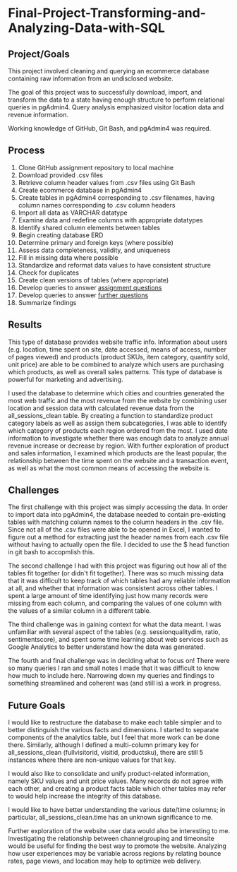 # Final-Project-Transforming-and-Analyzing-Data-with-SQL

## Project/Goals

This project involved cleaning and querying an ecommerce database containing raw information from an undisclosed website.

The goal of this project was to successfully download, import, and transform the data to a state having enough structure to perform relational queries in pgAdmin4. Query analysis emphasized visitor location data and revenue information.

Working knowledge of GitHub, Git Bash, and pgAdmin4 was required.     

## Process

1. Clone GitHub assignment repository to local machine
2. Download provided .csv files
3. Retrieve column header values from .csv files using Git Bash
4. Create ecommerce database in pgAdmin4
5. Create tables in pgAdmin4 corresponding to .csv filenames, having column names corresponding to .csv column headers
6. Import all data as VARCHAR datatype
7. Examine data and redefine columns with appropriate datatypes
8. Identify shared column elements between tables
9. Begin creating database ERD
10. Determine primary and foreign keys (where possible)
11. Assess data completeness, validity, and uniqueness
12. Fill in missing data where possible
13. Standardize and reformat data values to have consistent structure
14. Check for duplicates
15. Create clean versions of tables (where appropriate)
16. Develop queries to answer [assignment questions](/starting_with_questions.md)
17. Develop queries to answer [further questions](/starting_with_data.md)
18. Summarize findings

## Results

This type of database provides website traffic info. Information about users (e.g. location, time spent on site, date accessed, means of access, number of pages viewed) and products (product SKUs, item category, quantity sold, unit price) are able to be combined to analyze which users are purchasing which products, as well as overall sales patterns. This type of database is powerful for marketing and advertising.

I used the database to determine which cities and countries generated the most web traffic and the most revenue from the website by combining user location and session data with calculated revenue data from the all_sessions_clean table. By creating a function to standardize product category labels as well as assign them subcategories, I was able to identify which category of products each region ordered from the most. I used date information to investigate whether there was enough data to analyze annual revenue increase or decrease by region. With further exploration of product and sales information, I examined which products are the least popular, the relationship between the time spent on the website and a transaction event, as well as what the most common means of accessing the website is. 


## Challenges 

The first challenge with this project was simply accessing the data. In order to import data into pgAdmin4, the database needed to contain pre-existing tables with matching column names to the column headers in the .csv file. Since not all of the .csv files were able to be opened in Excel, I wanted to figure out a method for extracting just the header names from each .csv file without having to actually open the file. I decided to use the $ head function in git bash to accopmlish this.

The second challenge I had with this project was figuring out how all of the tables fit together (or didn't fit together). There was so much missing data that it was difficult to keep track of which tables had any reliable information at all, and whether that information was consistent across other tables. I spent a large amount of time identifying just how many records were missing from each column, and comparing the values of one column with the values of a similar column in a different table.

The third challenge was in gaining context for what the data meant. I was unfamiliar with several aspect of the tables (e.g. sessionqualitydim, ratio, sentimentscore), and spent some time learning about web services such as Google Analytics to better understand how the data was generated.  

The fourth and final challenge was in deciding what to focus on! There were so many queries I ran and small notes I made that it was difficult to know how much to include here. Narrowing down my queries and findings to something streamlined and coherent was (and still is) a work in progress.

## Future Goals

I would like to restructure the database to make each table simpler and to better distinguish the various facts and dimensions. I started to separate components of the analytics table, but I feel that more work can be done there. Similarly, although I defined a multi-column primary key for all_sessions_clean (fullvisitorid, visitid, productsku), there are still 5 instances where there are non-unique values for that key.

I would also like to consolidate and unify product-related information, namely SKU values and unit price values. Many records do not agree with each other, and creating a product facts table which other tables may refer to would help increase the integrity of this database.

I would like to have better understanding the various date/time columns; in particular, all_sessions_clean.time has an unknown significance to me. 

Further exploration of the website user data would also be interesting to me. Investigating the relationship between channelgrouping and timeonsite would be useful for finding the best way to promote the website. Analyzing how user experiences may be variable across regions by relating bounce rates, page views, and location may help to optimize web delivery.
